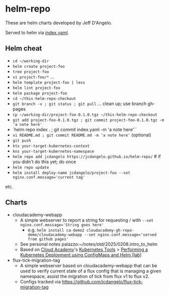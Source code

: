 # helm-repo

These are helm charts developed by Jeff D'Angelo.

Served to helm via [index.yaml](index.yaml).

## Helm cheat

* `cd ~/working-dir`
* `helm create project-foo`
* `tree project-foo`
* `vi project-foo/*` ...
* `helm template project-foo | less`
* `helm lint project-foo`
* `helm package project-foo`
* `cd ~/this-helm-repo-checkout`
* `git branch -v ; git status ; git pull` ... clean up; use branch gh-pages
* `cp ~/working-dir/project-foo-0.1.0.tgz ~/this-helm-repo-checkout`
* `git add project-foo-0.1.0.tgz ; git commit project-foo-0.1.0.tgz -m 'a note here'`
* `helm repo index . ; git commit index.yaml -m 'a note here'``
* `vi README.md ; git commit README.md -m 'a note here'` (optional)
* `git push`
* `ktx your-target-kubernetes-context`
* `kns your-target-kubernetes-namespace`
* `helm repo add jcdangelo https://jcdangelo.github.io/helm-repo/` # if you didn't do this yet; do once
* `helm repo update`
* `helm install deploy-name jcdangelo/project-foo --set nginx.conf.message='current tag'`

etc.

## Charts

* cloudacademy-webapp
    * A simple webserver to report a string for requesting / with `--set nginx.conf.message='String goes here'`
        * e.g. `helm install ca-demo2 cloudacademy-gh-repo-demo/cloudacademy-webapp --set nginx.conf.message='served from github pages'`
    * See personal notes palazzo:~/notes/otd/2025/0208.intro_to_helm
    * Based on [Cloud Academy](https://platform.qa.com/l)'s [Kubernetes Tools](https://platform.qa.com/learning-paths/kubernetes-tools-2065/) > [Performing a Kubernetes Deployment using ConfigMaps and Helm [lab]](https://platform.qa.com/lab/performing-kubernetes-deployment-using-configmaps-and-helm/)
* flux-tick-migration-tag
    * A simple webserver based on cloudacademy-webapp that can be used to verify current state of a flux config that is managing a given namespace; assist the migration of tick from flux v1 to flux v2.
    * Configs tracked via https://github.com/jcdangelo/flux-tick-migration-tag
